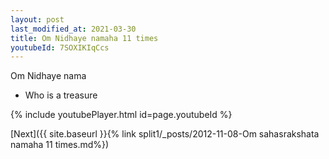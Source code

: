 ```yaml
---
layout: post
last_modified_at: 2021-03-30
title: Om Nidhaye namaha 11 times
youtubeId: 7SOXIKIqCcs
---
```

 
 
Om Nidhaye nama 
 
 -  Who is a treasure 
 
  
 
  
 
 
 
 
 
 


{% include youtubePlayer.html id=page.youtubeId %}
 
[Next]({{ site.baseurl }}{% link  split1/_posts/2012-11-08-Om sahasrakshata namaha 11 times.md%})
 
